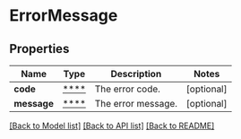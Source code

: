 # ErrorMessage

## Properties
Name | Type | Description | Notes
------------ | ------------- | ------------- | -------------
**code** | [****](.md) | The error code. | [optional] 
**message** | [****](.md) | The error message. | [optional] 

[[Back to Model list]](../../README.md#documentation-for-models) [[Back to API list]](../../README.md#documentation-for-api-endpoints) [[Back to README]](../../README.md)

